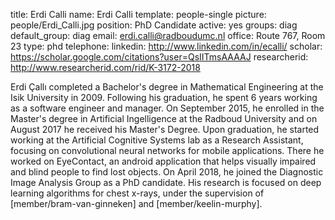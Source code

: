 title: Erdi Calli
name: Erdi Calli
template: people-single
picture: people/Erdi_Calli.jpg
position: PhD Candidate
active: yes
groups: diag
default_group: diag
email: erdi.calli@radboudumc.nl
office: Route 767, Room 23
type: phd
telephone:
linkedin: http://www.linkedin.com/in/ecalli/
scholar: https://scholar.google.com/citations?user=QsIITmsAAAAJ
researcherid: http://www.researcherid.com/rid/K-3172-2018

Erdi Çallı completed a Bachelor's degree in Mathematical Engineering at the Isik University in 2009. Following his graduation, he spent 6 years working as a software engineer and manager. On September 2015, he enrolled in the Master's degree in  Artificial Ingelligence at the Radboud University and on August 2017 he received his Master's Degree. Upon graduation, he started working at the Artificial Cognitive Systems lab as a Research Assistant, focusing on convolutional neural networks for mobile applications. There he worked on EyeContact, an android application that helps visually impaired and blind people to find lost objects. On April 2018, he joined the Diagnostic Image Analysis Group as a PhD candidate. His research is focused on deep learning algorithms for chest x-rays, under the supervision of [member/bram-van-ginneken] and [member/keelin-murphy].
